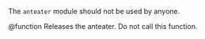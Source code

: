 <!-- This Source Code Form is subject to the terms of the Mozilla Public
   - License, v. 2.0. If a copy of the MPL was not distributed with this
   - file, You can obtain one at http://mozilla.org/MPL/2.0/. -->

The `anteater` module should not be used by anyone.

<api name="release">
@function
  Releases the anteater. Do not call this function.
</api>
